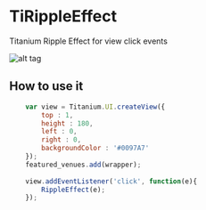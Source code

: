 # TiRippleEffect
Titanium Ripple Effect for view click events

![alt tag](http://www.learningjquery.com/wp-content/uploads/Material-Button-Click.gif)

## How to use it

```javascript
	var view = Titanium.UI.createView({
		top : 1,
		height : 180,
		left : 0,
		right : 0,
		backgroundColor : '#0097A7'
	});
	featured_venues.add(wrapper);
	
	view.addEventListener('click', function(e){
		RippleEffect(e);
	});
```
